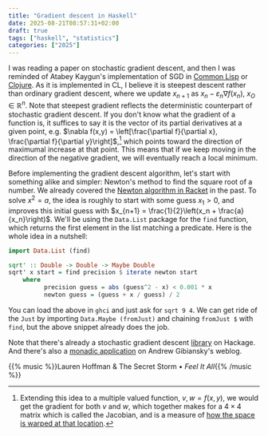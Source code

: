```yaml
---
title: "Gradient descent in Haskell"
date: 2025-08-21T08:57:31+02:00
draft: true
tags: ["haskell", "statistics"]
categories: ["2025"]
---
```


I was reading a paper on stochastic gradient descent, and then I was reminded of Atabey Kaygun's implementation of SGD in [Common Lisp](https://kaygun.tumblr.com/post/55714055393/a-gradient-descent-implementation-in-lisp) or [Clojure](https://kaygun.tumblr.com/post/161636640449/a-stochastic-gradient-descent-implementation-in). As it is implemented in CL, I believe it is steepest descent rather than ordinary gradient descent, where we update $x_{n+1}$ as $x_n - \varepsilon_n\nabla f(x_n)$, $x_O\in\mathbb{R}^n$. Note that steepest gradient reflects the deterministic counterpart of stochastic gradient descent. If you don't know what the gradient of a function is, it suffices to say it is the vector of its partial derivatives at a given point, e.g. $\nabla f(x,y) = \left[\frac{\partial f}{\partial x}, \frac{\partial f}{\partial y}\right]$,[^1] which points toward the direction of maximumal increase at that point. This means that if we keep moving in the direction of the negative gradient, we will eventually reach a local minimum.

Before implementing the gradient descent algorithm, let's start with something alike and simpler: Newton's method to find the square root of a number. We already covered the [Newton algorithm in Racket](/post/newton-raphson-racket) in the past. To solve $x^2 = a$, the idea is roughly to start with some guess $x_1 > 0$, and improves this initial guess with $x_{n+1} = \frac{1}{2}\left(x_n + \frac{a}{x_n}\right)$. We'll be using the `Data.List` package for the `find` function, which returns the first element in the list matching a predicate. Here is the whole idea in a nutshell:

```haskell
import Data.List (find)

sqrt' :: Double -> Double -> Maybe Double
sqrt' x start = find precision $ iterate newton start
    where
          precision guess = abs (guess^2 - x) < 0.001 * x
          newton guess = (guess + x / guess) / 2
```

You can load the above in `ghci` and just ask for `sqrt 9 4`. We can get ride of the `Just` by importing `Data.Maybe (fromJust)` and chaining `fromJust $` with `find`, but the above snippet already does the job.

Note that there's already a stochastic gradient descent [library](https://hackage.haskell.org/package/sgd) on Hackage. And there's also a [monadic application](https://andrew.gibiansky.com/blog/machine-learning/gradient-descent/) on Andrew Gibiansky's weblog.

{{% music %}}Lauren Hoffman & The Secret Storm • _Feel It All_{{% /music %}}

[^1]: Extending this idea to a multiple valued function, $v, w = f(x, y)$, we would get the gradient for both $v$ and $w$, which together makes for a $4\times 4$ matrix which is called the Jacobian, and is a measure of [how the space is warped at that location](https://blog.demofox.org/2025/08/16/derivatives-gradients-jacobians-and-hessians-oh-my/).
